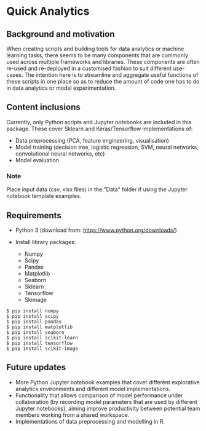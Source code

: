 # Quick Analytics

## Background and motivation
When creating scripts and building tools for data analytics or machine learning tasks, there seems to be many components that are commonly used across multiple frameworks and libraries. These components are often re-used and re-deployed in a customised fashion to suit different use-cases. The intention here is to streamline and aggregate useful functions of these scripts in one place so as to reduce the amount of code one has to do in data analytics or model experimentation.

## Content inclusions
Currently, only Python scripts and Jupyter notebooks are included in this package. These cover Sklearn and Keras/Tensorflow implementations of:
- Data preprocessing (PCA, feature engineering, visualisation)
- Model training (decision tree, logistic regression, SVM, neural networks, convolutional neural networks, etc)
- Model evaluation

### Note
Place input data (csv, xlsx files) in the "Data" folder if using the Jupyter notebook template examples.

## Requirements
- Python 3 (download from: https://www.python.org/downloads/)

- Install library packages:
  - Numpy
  - Scipy
  - Pandas
  - Matplotlib
  - Seaborn
  - Sklearn
  - Tensorflow
  - Skimage
```
$ pip install numpy
$ pip install scipy
$ pip install pandas
$ pip install matplotlib
$ pip install seaborn
$ pip install scikit-learn
$ pip install tensorflow
$ pip install scikit-image
```

## Future updates
- More Python Jupyter notebook examples that cover different explorative analytics environments and different model implementations.
- Functionality that allows comparison of model performance under collaboration (by recording model parameters that are used by different Jupyter notebooks), aiming improve productivity between potential team members working from a shared workspace.
- Implementations of data preprocessing and modelling in R.
